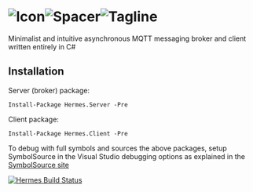 # ![Icon](http://www.mobileessentials.org/img/hermes/logo/64px.png)![Spacer](http://www.mobileessentials.org/img/hermes/logo/spacer.png)![Tagline](http://www.mobileessentials.org/img/hermes/logo/tagline.png)


Minimalist and intuitive asynchronous MQTT messaging broker and client written entirely in C#


## Installation

Server (broker) package:

`Install-Package Hermes.Server -Pre`

Client package:

`Install-Package Hermes.Client -Pre`

To debug with full symbols and sources the above packages, setup SymbolSource in the Visual Studio debugging options as explained in the [SymbolSource site](http://www.symbolsource.org/Public/Home/VisualStudio)

[![Hermes Build Status](https://www.myget.org/BuildSource/Badge/hermes?identifier=8a2033e6-103a-40b8-b047-33fb5492ee73)](https://www.myget.org/)
